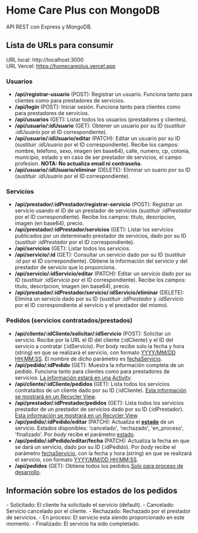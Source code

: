 # Home Care Plus con MongoDB
API REST con Express y MongoDB.

<h2>Lista de URLs para consumir</h2>

URL local: http://localhost:3000</br>
URL Vercel: https://homecareplus.vercel.app

<h3>Usuarios</h3>

- <b>/api/registrar-usuario</b> (POST): Registrar un usuario. Funciona tanto para clientes como para prestadores de servicios.
- <b>/api/login</b> (POST): Iniciar sesión. Funciona tanto para clientes como para prestadores de servicios.
- <b>/api/usuarios</b> (GET): Listar todos los usuarios (prestadores y clientes).
- <b>/api/usuario/:idUsuario</b> (GET): Obtener un usuario por su ID (sustituir <em>:idUsuario</em> por el ID correspondiente).
- <b>/api/usuario/:idUsuario/editar</b> (PATCH): Editar un usuario por su ID (sustituir <em>:idUsuario</em> por el ID correspondiente). Recibe los campos: nombre, telefono, sexo, imagen (en base64), calle, numero, cp, colonia, municipio, estado y en caso de ser prestador de servicios, el campo profesion. <b>NOTA: No actualiza email ni contraseña.</b>
- <b>/api/usuario/:idUsuario/eliminar</b> (DELETE): Eliminar un suario por su ID (sustituir <em>:idUsuario</em> por el ID correspondiente).

<h3>Servicios</h3>

- <b>/api/prestador/:idPrestador/registrar-servicio</b> (POST): Registrar un servicio usando el ID de un prestador de servicios (sustituir <em>:idPrestador</em> por el ID correspondiente). Recibe los campos: titulo, descripcion, imagen (en base64), precio.
- <b>/api/prestador/:idPrestador/servicios</b> (GET): Listar los servicios publicados por un determinado prestador de servicios, dado por su ID (sustituir <em>:idPrestador</em> por el ID correspondiente).
- <b>/api/servicios</b> (GET): Listar todos los servicios.
- <b>/api/servicio/:id</b> (GET): Consultar un servicio dado por su ID (sustituir <em>:id</em> por el ID correspondiente). Obtiene la información del servicio y del prestador de servicio que lo proporciona.
- <b>/api/servicio/:idServicio/editar</b> (PATCH): Editar un servicio dado por su ID (sustituir <em>:idServicio</em> por el ID correspondiente). Recibe los campos: titulo, descripcion, imagen (en base64), precio.
- <b>/api/prestador/:idPrestador/servicio/:idServicio/eliminar</b> (DELETE): Elimina un servicio dado por su ID (sustituir <em>:idPrestador</em> y <em>:idServicio</em> por el ID correspondiente al servicio y el prestador del mismo).

<h3>Pedidos (servicios contratados/prestados)</h3>

- <b>/api/cliente/:idCliente/solicitar/:idServicio</b> (POST): Solicitar un servicio. Recibe por la URL el ID del cliente (:idCliente) y el ID del servicio a contratar (:idServicio). Por <em>body</em> recibe solo la fecha y hora (string) en que se realizará el servicio, con formato <u>YYYY/MM/DD HH:MM:SS</u>. El nombre de dicho parámetro es <u>fechaServicio</u>.
- <b>/api/pedido/:idPedido</b> (GET): Muestra la información completa de un pedido. Funciona tanto para clientes como para prestadores de servicios. <u>La información estará en una Activity</u>.
- <b>/api/cliente/:idCliente/pedidos</b> (GET): Lista todos los servicios contratados de un cliente dado por su ID (:idCliente). <u>Esta información se mostrará en un Recycler View</u>.
- <b>/api/prestador/:idPrestador/pedidos</b> (GET): Lista todos los servicios prestador de un prestador de servicios dado por su ID (:idPrestador). <u>Esta información se mostrará en un Recycler View</u>.
- <b>/api/pedido/:idPedido/editar</b> (PATCH): Actualiza el <b><u>estado</u></b> de un servicio. Estados disponibles: 'cancelado', 'rechazado', 'en_proceso', 'finalizado'. Por <em>body</em> recibe el parámetro <u>estado</u>.
- <b>/api/pedido/:idPedido/editar/fecha</b> (PATCH): Actualiza la fecha en que se dará un servicio, dado por su ID (:idPedido). Por <em>body</em> recibe el parámetro <u>fechaServicio</u>, con la fecha y hora (string) en que se realizará el servicio, con formato <u>YYYY/MM/DD HH:MM:SS</u>.
- <b>/api/pedidos</b> (GET): Obtiene todos los pedidos.<u>Solo para proceso de desarrollo</u>.

<h2>Información sobre los estados de los pedidos</h2>
- Solicitado: El cliente ha solicitado el servicio (default).
- Cancelado: Servicio cancelado por el cliente.
- Rechazado: Rechazado por el prestador de servicios.
- En proceso: El servicio esta siendo proporcionado en este momento.
- Finalizado: El servicio ha sido completado.
